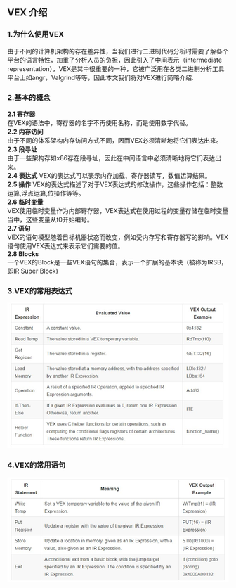 ## VEX 介绍 ##

### 1.为什么使用VEX ###

由于不同的计算机架构的存在差异性，当我们进行二进制代码分析时需要了解各个平台的语言特性，加重了分析人员的负担，因此引入了中间表示（intermediate representation），VEX是其中很重要的一种，它被广泛用在各类二进制分析工具平台上如angr，Valgrind等等，因此本文我们将对VEX进行简略介绍.  

### 2.基本的概念 ###  
**2.1 寄存器**  
在VEX的语法中，寄存器的名字不再使用名称，而是使用数字代替。  
**2.2 内存访问**    
由于不同的体系架构内存访问方式不同，因而VEX必须清晰地将它们表达出来。  
**2.3 段寻址**  
由于一些架构存如x86存在段寻址，因此在中间语言中必须清晰地将它们表达出来。  
**2.4 表达式**
VEX的表达式可以表示内存加载、寄存器读写，数值运算结果。  
**2.5 操作**
VEX的表达式描述了对于VEX表达式的修改操作，这些操作包括：整数运算,浮点运算,位操作等等。  
**2.6 临时变量**  
VEX使用临时变量作为内部寄存器，VEX表达式在使用过程的变量存储在临时变量当中，这些变量从t0开始编号。  
**2.7 语句**  
VEX的语句模型随着目标机器状态而改变，例如受内存写和寄存器写的影响。VEX语句使用VEX表达式来表示它们需要的值。  
**2.8 Blocks**  
一个VEX的Block是一些VEX语句的集合，表示一个扩展的基本块（被称为IRSB，即IR Super Block)

### 3.VEX的常用表达式 ###

![](_images/expression.jpg?raw=true)

### 4.VEX的常用语句 ###

![](_images/statement.jpg?raw=true)

